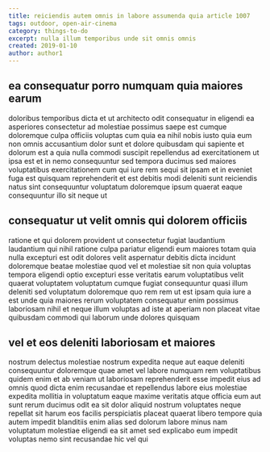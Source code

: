 ```yaml
---
title: reiciendis autem omnis in labore assumenda quia article 1007
tags: outdoor, open-air-cinema
category: things-to-do
excerpt: nulla illum temporibus unde sit omnis omnis
created: 2019-01-10
author: author1
---
```


## ea consequatur porro numquam quia maiores earum

doloribus temporibus dicta et ut architecto odit consequatur in eligendi ea asperiores consectetur ad molestiae possimus saepe est cumque doloremque culpa officiis voluptas cum quia ea nihil nobis iusto quia eum non omnis accusantium dolor sunt et dolore quibusdam qui sapiente et dolorum est a quia nulla commodi suscipit repellendus ad exercitationem ut ipsa est et in nemo consequuntur sed tempora ducimus sed maiores voluptatibus exercitationem cum qui iure rem sequi sit ipsam et in eveniet fuga est quisquam reprehenderit et est debitis modi deleniti sunt reiciendis natus sint consequuntur voluptatum doloremque ipsum quaerat eaque consequuntur illo sit neque ut

## consequatur ut velit omnis qui dolorem officiis

ratione et qui dolorem provident ut consectetur fugiat laudantium laudantium qui nihil ratione culpa pariatur eligendi eum maiores totam quia nulla excepturi est odit dolores velit aspernatur debitis dicta incidunt doloremque beatae molestiae quod vel et molestiae sit non quia voluptas tempora eligendi optio excepturi esse veritatis earum voluptatibus velit quaerat voluptatem voluptatum cumque fugiat consequuntur quasi illum deleniti sed voluptatum doloremque quo rem rem ut est ipsam quia iure a est unde quia maiores rerum voluptatem consequatur enim possimus laboriosam nihil et neque illum voluptas ad iste at aperiam non placeat vitae quibusdam commodi qui laborum unde dolores quisquam

## vel et eos deleniti laboriosam et maiores

nostrum delectus molestiae nostrum expedita neque aut eaque deleniti consequuntur doloremque quae amet vel labore numquam rem voluptatibus quidem enim et ab veniam ut laboriosam reprehenderit esse impedit eius ad omnis quod dicta enim recusandae et repellendus labore eius molestiae expedita mollitia in voluptatum eaque maxime veritatis atque officia eum aut sunt rerum ducimus odit ea sit dolor aliquid nostrum voluptates neque repellat sit harum eos facilis perspiciatis placeat quaerat libero tempore quia autem impedit blanditiis enim alias sed dolorum labore minus nam voluptatum molestiae eligendi ea sit amet sed explicabo eum impedit voluptas nemo sint recusandae hic vel qui
